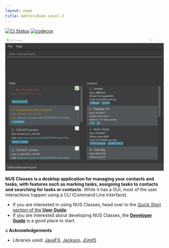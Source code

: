 ```yaml
---
layout: page
title: AddressBook Level-3
---
```


[![CI Status](https://github.com/se-edu/addressbook-level3/workflows/Java%20CI/badge.svg)](https://github.com/se-edu/addressbook-level3/actions)
[![codecov](https://codecov.io/gh/se-edu/addressbook-level3/branch/master/graph/badge.svg)](https://codecov.io/gh/se-edu/addressbook-level3)

![Ui](images/Ui.png)

**NUS Classes is a desktop application for managing your contacts and tasks, with features such as marking tasks, assigning tasks to contacts and searching for tasks or contacts.** While it has a GUI, most of the user interactions happen using a CLI (Command Line Interface).

* If you are interested in using NUS Classes, head over to the [_Quick Start_ section of the **User Guide**](UserGuide.html#quick-start).
* If you are interested about developing NUS Classes, the [**Developer Guide**](DeveloperGuide.html) is a good place to start.

a
**Acknowledgements**

* Libraries used: [JavaFX](https://openjfx.io/), [Jackson](https://github.com/FasterXML/jackson), [JUnit5](https://github.com/junit-team/junit5)
